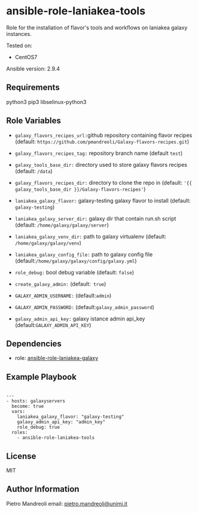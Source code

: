ansible-role-laniakea-tools
===========================

Role for the installation of flavor's tools and workflows on laniakea galaxy instances.

Tested on:

-  CentOS7

Ansible version: 2.9.4

Requirements
------------

python3 pip3 libselinux-python3

Role Variables
--------------

- ``galaxy_flavors_recipes_url:``github repository containing flavor recipes (default: ``https://github.com/pmandreoli/Galaxy-flavors-recipes.git``)
 
- ``galaxy_flavors_recipes_tag:`` repository branch name (default ``test``)
 
- ``galaxy_tools_base_dir:`` directory used to store galaxy flavors recipes (default: ``/data``)
 
- ``galaxy_flavors_recipes_dir:``  directory to clone the repo in (default: ``'{{ galaxy_tools_base_dir }}/Galaxy-flavors-recipes'``)
 
- ``laniakea_galaxy_flavor:`` galaxy-testing galaxy flavor to install (default: ``galaxy-testing``)
 
- ``laniakea_galaxy_server_dir:``  galaxy dir that contain run.sh script (default: ``/home/galaxy/galaxy/server``)
 
- ``laniakea_galaxy_venv_dir:`` path to galaxy virtualenv (default: ``/home/galaxy/galaxy/venv``) 

- ``laniakea_galaxy_config_file:``  path to galaxy config file (default:``/home/galaxy/galaxy/config/galaxy.yml``)
 
- ``role_debug:`` bool debug variable (default: ``false``)

- ``create_galaxy_admin:`` (default:`` true``)

- ``GALAXY_ADMIN_USERNAME:`` (default:``admin``)

- ``GALAXY_ADMIN_PASSWORD:`` (default:``galaxy_admin_password``)

- ``galaxy_admin_api_key:`` galaxy istance admin api_key (default:``GALAXY_ADMIN_API_KEY``)


Dependencies
------------

- role: [ansible-role-laniakea-galaxy](https://github.com/Laniakea-elixir-it/ansible-role-laniakea-galaxy)


Example Playbook
----------------

```

--- 
- hosts: galaxyservers
  become: true
  vars:
    laniakea_galaxy_flavor: "galaxy-testing"
    galaxy_admin_api_key: "admin_key"
    role_debug: true
  roles:
    - ansible-role-laniakea-tools
```

License
-------

MIT

Author Information
------------------
Pietro Mandreoli
email: pietro.mandreoli@unimi.it
